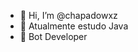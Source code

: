 - 👋 Hi, I’m @chapadowxz
- 👀 Atualmente estudo Java
- 🌱 Bot Developer

<!---
chapadowxz/chapadowxz is a ✨ special ✨ repository because its `README.md` (this file) appears on your GitHub profile.
You can click the Preview link to take a look at your changes.
--->
